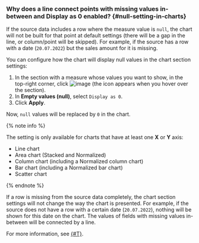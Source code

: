 ### Why does a line connect points with missing values in-between and Display as 0 enabled? {#null-setting-in-charts}

If the source data includes a row where the measure value is `null`, the chart will not be built for that point at default settings (there will be a gap in the line, or column/point will be skipped). For example, if the source has a row with a date (`20.07.2022`) but the sales amount for it is missing.

You can configure how the chart will display null values in the chart section settings:

1. In the section with a measure whose values you want to show, in the top-right corner, click ![image](../../_assets/console-icons/gear.svg) (the icon appears when you hover over the section).
1. In **Empty values (null)**, select `Display as 0`.
1. Click **Apply**.

Now, `null` values will be replaced by `0` in the chart.

{% note info %}

The setting is only available for charts that have at least one **X** or **Y** axis:

* Line chart
* Area chart (Stacked and Normalized)
* Column chart (including a Normalized column chart)
* Bar chart (including a Normalized bar chart)
* Scatter chart

{% endnote %}

If a row is missing from the source data completely, the chart section settings will not change the way the chart is presented. For example, if the source does not have a row with a certain date (`20.07.2022`), nothing will be shown for this date on the chart. The values of fields with missing values in-between will be connected by a line.

For more information, see [{#T}](../../datalens/operations/chart/chart-null-settings.md).
